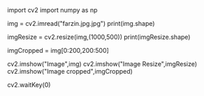 import cv2
import numpy as np

img = cv2.imread("farzin.jpg.jpg")
print(img.shape)

imgResize = cv2.resize(img,(1000,500))
print(imgResize.shape)

imgCropped = img[0:200,200:500]

cv2.imshow("Image",img)
cv2.imshow("Image Resize",imgResize)
cv2.imshow("Image cropped",imgCropped)

cv2.waitKey(0)

